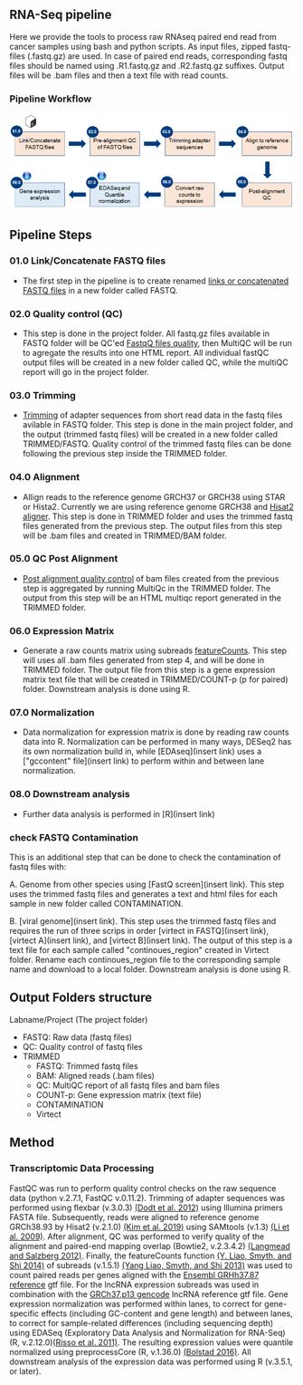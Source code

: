 ## RNA-Seq pipeline
Here we provide the tools to process raw RNAseq paired end read from cancer samples using bash and python scripts. As input files, zipped fastq-files (.fastq.gz) are used. In case of paired end reads, corresponding fastq files should be named using .R1.fastq.gz and .R2.fastq.gz suffixes. Output files will be .bam files and then a text file with read counts.

### Pipeline Workflow
![RNAseq Pipeline](/Figures/RNAseq_pipeline.png)

## Pipeline Steps
### 01.0 Link/Concatenate FASTQ files
- The first step in the pipeline is to create renamed [links or concatenated FASTQ files](/Scripts/RNAseq/01.0%20-%20Linking_Concatenate%20FASTQ/find.fastq.files.sh) in a new folder called FASTQ. 

### 02.0 Quality control (QC)
- This step is done in the project folder. All fastq.gz files available in FASTQ folder will be QC'ed [FastqQ files quality](/Scripts/RNAseq/02.0%20-%20Quality%20Control%20(QC)/fastqc.HPC.sh), then MultiQC will be run to agregate the results into one HTML report. All individual fastQC output files will be created in a new folder called QC, while the multiQC report will go in the project folder. 

### 03.0 Trimming
- [Trimming](/Scripts/RNAseq/03.0%20-%20Trimming/trimming.fastq.HPC.sh) of adapter sequences from short read data in the fastq files avilable in FASTQ folder. This step is done in the main project folder, and the output (trimmed fastq files) will be created in a new folder called TRIMMED/FASTQ. Quality control of the trimmed fastq files can be done following the previous step inside the TRIMMED folder.

### 04.0 Alignment
- Allign reads to the reference genome GRCH37 or GRCH38 using STAR or Hista2. Currently we are using reference genome GRCH38 and [Hisat2 aligner](/Scripts/RNAseq/04.0%20-%20Alignment/align.fastq.hisat2.sh). This step is done in TRIMMED folder and uses the trimmed fastq files generated from the previous step. The output files from this step will be .bam files and created in TRIMMED/BAM folder. 

### 05.0 QC Post Alignment 
- [Post alignment quality control](/Scripts/RNAseq/05.0%20-%20QC%20Post-Alignment/README.md) of bam files created from the previous step is aggregated by running MultiQc in the TRIMMED folder. The output from this step will be an HTML multiqc report generated in the TRIMMED folder. 

### 06.0 Expression Matrix
- Generate a raw counts matrix using subreads [featureCounts](/Scripts/RNAseq/06.0%20-%20Expression%20Matrix/subreads.create.matrix.trimmed.HPC.sh). This step will uses all .bam files generated from step 4, and will be done in TRIMMED folder. The output file from this step is a gene expression matrix text file that will be created in TRIMMED/COUNT-p (p for paired) folder. Downstream analysis is done using R. 

### 07.0 Normalization 
- Data normalization for expression matrix is done by reading raw counts data into R. Normalization can be performed in many ways, DESeq2 has its own normalization build in, while [EDAseq](insert link) uses a ["gccontent" file](insert link) to perform within and between lane normalization.

### 08.0 Downstream analysis
- Further data analysis is performed in [R](insert link)

### check FASTQ Contamination
This is an additional step that can be done to check the contamination of fastq files with:

A. Genome from other species using [FastQ screen](insert link).
This step uses the trimmed fastq files and generates a text and html files for each sample in new folder called CONTAMINATION.  

B. [viral genome](insert link). This step uses the trimmed fastq files and requires the run of three scrips in order [virtect in FASTQ](insert link), [virtect A](insert link), and [virtect B](insert link). The output of this step is a text file for each sample called "continoues_region" created in Virtect folder. Rename each continoues_region file to the corresponding sample name and download to a local folder. Downstream analysis is done using R.

## Output Folders structure
Labname/Project (The project folder)
- FASTQ: Raw data (fastq files)
- QC: Quality control of fastq files 
- TRIMMED 
  - FASTQ: Trimmed fastq files
  - BAM: Aligned reads (.bam files)
  - QC: MultiQC report of all fastq files and bam files
  - COUNT-p: Gene expression matrix (text file)
  - CONTAMINATION
  - Virtect

## Method
### Transcriptomic Data Processing 
FastQC was run to perform quality control checks on the raw sequence data (python v.2.7.1, FastQC v.0.11.2). Trimming of adapter sequences was performed using flexbar (v.3.0.3) [(Dodt et al. 2012)](https://doi.org/10.3390/biology1030895) using Illumina primers FASTA file. Subsequently, reads were aligned to reference genome GRCh38.93 by Hisat2 (v.2.1.0) [(Kim et al. 2019)](https://doi.org/10.1038/s41587-019-0201-4) using SAMtools (v.1.3) [(Li et al. 2009)](https://doi.org/10.1093/bioinformatics/btp352). After alignment, QC was performed to verify quality of the alignment and paired-end mapping overlap (Bowtie2, v.2.3.4.2) [(Langmead and Salzberg 2012)](https://doi.org/10.1038/nmeth.1923). Finally, the featureCounts function [(Y. Liao, Smyth, and Shi 2014)](https://doi.org/10.1093/bioinformatics/btt656) of subreads (v.1.5.1) [(Yang Liao, Smyth, and Shi 2013)](https://doi.org/10.1093/nar/gkt214) was used to count paired reads per genes aligned with the [Ensembl GRHh37.87 reference](http://grch37.ensembl.org/index.html) gtf file. For the lncRNA expression subreads was used in combination with the [GRCh37.p13 gencode](https://www.gencodegenes.org/human/grch37_mapped_releases.html) lncRNA reference gtf file. Gene expression normalization was performed within lanes, to correct for gene-specific effects (including GC-content and gene length) and between lanes, to correct for sample-related differences (including sequencing depth) using EDASeq (Exploratory Data Analysis and Normalization for RNA-Seq) (R, v.2.12.0)[(Risso et al. 2011)](https://doi.org/10.1186/1471-2105-12-480). The resulting expression values were quantile normalized using preprocessCore (R, v.1.36.0) [(Bolstad 2016)](https://github.com/bmbolstad/preprocessCore). All downstream analysis of the expression data was performed using R (v.3.5.1, or later). 
